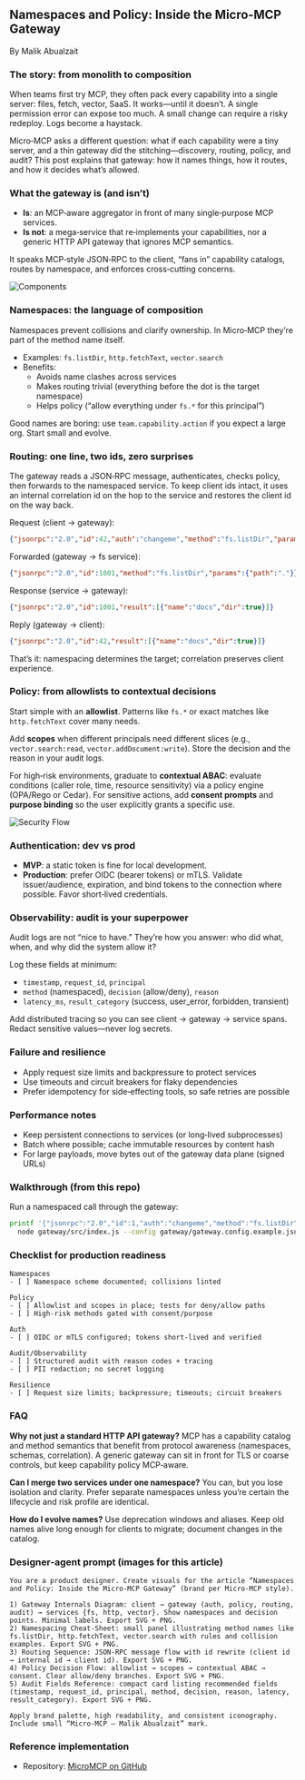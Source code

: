 ## Namespaces and Policy: Inside the Micro‑MCP Gateway

By Malik Abualzait

### The story: from monolith to composition

When teams first try MCP, they often pack every capability into a single server: files, fetch, vector, SaaS. It works—until it doesn’t. A single permission error can expose too much. A small change can require a risky redeploy. Logs become a haystack.

Micro‑MCP asks a different question: what if each capability were a tiny server, and a thin gateway did the stitching—discovery, routing, policy, and audit? This post explains that gateway: how it names things, how it routes, and how it decides what’s allowed.

### What the gateway is (and isn’t)

- **Is**: an MCP‑aware aggregator in front of many single‑purpose MCP services.
- **Is not**: a mega‑service that re‑implements your capabilities, nor a generic HTTP API gateway that ignores MCP semantics.

It speaks MCP‑style JSON‑RPC to the client, “fans in” capability catalogs, routes by namespace, and enforces cross‑cutting concerns.

![Components](../../images/Component%20architecture%20diagram.png)

### Namespaces: the language of composition

Namespaces prevent collisions and clarify ownership. In Micro‑MCP they’re part of the method name itself.

- Examples: `fs.listDir`, `http.fetchText`, `vector.search`
- Benefits:
  - Avoids name clashes across services
  - Makes routing trivial (everything before the dot is the target namespace)
  - Helps policy (“allow everything under `fs.*` for this principal”)

Good names are boring: use `team.capability.action` if you expect a large org. Start small and evolve.

### Routing: one line, two ids, zero surprises

The gateway reads a JSON‑RPC message, authenticates, checks policy, then forwards to the namespaced service. To keep client ids intact, it uses an internal correlation id on the hop to the service and restores the client id on the way back.

Request (client → gateway):

```json
{"jsonrpc":"2.0","id":42,"auth":"changeme","method":"fs.listDir","params":{"path":"."}}
```

Forwarded (gateway → fs service):

```json
{"jsonrpc":"2.0","id":1001,"method":"fs.listDir","params":{"path":"."}}
```

Response (service → gateway):

```json
{"jsonrpc":"2.0","id":1001,"result":[{"name":"docs","dir":true}]}
```

Reply (gateway → client):

```json
{"jsonrpc":"2.0","id":42,"result":[{"name":"docs","dir":true}]}
```

That’s it: namespacing determines the target; correlation preserves client experience.

### Policy: from allowlists to contextual decisions

Start simple with an **allowlist**. Patterns like `fs.*` or exact matches like `http.fetchText` cover many needs.

Add **scopes** when different principals need different slices (e.g., `vector.search:read`, `vector.addDocument:write`). Store the decision and the reason in your audit logs.

For high‑risk environments, graduate to **contextual ABAC**: evaluate conditions (caller role, time, resource sensitivity) via a policy engine (OPA/Rego or Cedar). For sensitive actions, add **consent prompts** and **purpose binding** so the user explicitly grants a specific use.

![Security Flow](../../images/Security%20%26%20policy%20flow.png)

### Authentication: dev vs prod

- **MVP**: a static token is fine for local development.
- **Production**: prefer OIDC (bearer tokens) or mTLS. Validate issuer/audience, expiration, and bind tokens to the connection where possible. Favor short‑lived credentials.

### Observability: audit is your superpower

Audit logs are not “nice to have.” They’re how you answer: who did what, when, and why did the system allow it?

Log these fields at minimum:
- `timestamp`, `request_id`, `principal`
- `method` (namespaced), `decision` (allow/deny), `reason`
- `latency_ms`, `result_category` (success, user_error, forbidden, transient)

Add distributed tracing so you can see client → gateway → service spans. Redact sensitive values—never log secrets.

### Failure and resilience

- Apply request size limits and backpressure to protect services
- Use timeouts and circuit breakers for flaky dependencies
- Prefer idempotency for side‑effecting tools, so safe retries are possible

### Performance notes

- Keep persistent connections to services (or long‑lived subprocesses)
- Batch where possible; cache immutable resources by content hash
- For large payloads, move bytes out of the gateway data plane (signed URLs)

### Walkthrough (from this repo)

Run a namespaced call through the gateway:

```sh
printf '{"jsonrpc":"2.0","id":1,"auth":"changeme","method":"fs.listDir","params":{"path":"."}}\n' | \
  node gateway/src/index.js --config gateway/gateway.config.example.json --discovery gateway/discovery.example.json | cat
```

### Checklist for production readiness

```text
Namespaces
- [ ] Namespace scheme documented; collisions linted

Policy
- [ ] Allowlist and scopes in place; tests for deny/allow paths
- [ ] High‑risk methods gated with consent/purpose

Auth
- [ ] OIDC or mTLS configured; tokens short‑lived and verified

Audit/Observability
- [ ] Structured audit with reason codes + tracing
- [ ] PII redaction; no secret logging

Resilience
- [ ] Request size limits; backpressure; timeouts; circuit breakers
```

### FAQ

**Why not just a standard HTTP API gateway?** MCP has a capability catalog and method semantics that benefit from protocol awareness (namespaces, schemas, correlation). A generic gateway can sit in front for TLS or coarse controls, but keep capability policy MCP‑aware.

**Can I merge two services under one namespace?** You can, but you lose isolation and clarity. Prefer separate namespaces unless you’re certain the lifecycle and risk profile are identical.

**How do I evolve names?** Use deprecation windows and aliases. Keep old names alive long enough for clients to migrate; document changes in the catalog.

### Designer‑agent prompt (images for this article)

```text
You are a product designer. Create visuals for the article “Namespaces and Policy: Inside the Micro‑MCP Gateway” (brand per Micro‑MCP style).

1) Gateway Internals Diagram: client → gateway (auth, policy, routing, audit) → services {fs, http, vector}. Show namespaces and decision points. Minimal labels. Export SVG + PNG.
2) Namespacing Cheat‑Sheet: small panel illustrating method names like fs.listDir, http.fetchText, vector.search with rules and collision examples. Export SVG + PNG.
3) Routing Sequence: JSON‑RPC message flow with id rewrite (client id → internal id → client id). Export SVG + PNG.
4) Policy Decision Flow: allowlist → scopes → contextual ABAC → consent. Clear allow/deny branches. Export SVG + PNG.
5) Audit Fields Reference: compact card listing recommended fields (timestamp, request_id, principal, method, decision, reason, latency, result_category). Export SVG + PNG.

Apply brand palette, high readability, and consistent iconography. Include small “Micro‑MCP — Malik Abualzait” mark.
```

### Reference implementation

- Repository: [MicroMCP on GitHub](https://github.com/mabualzait/MicroMCP)



